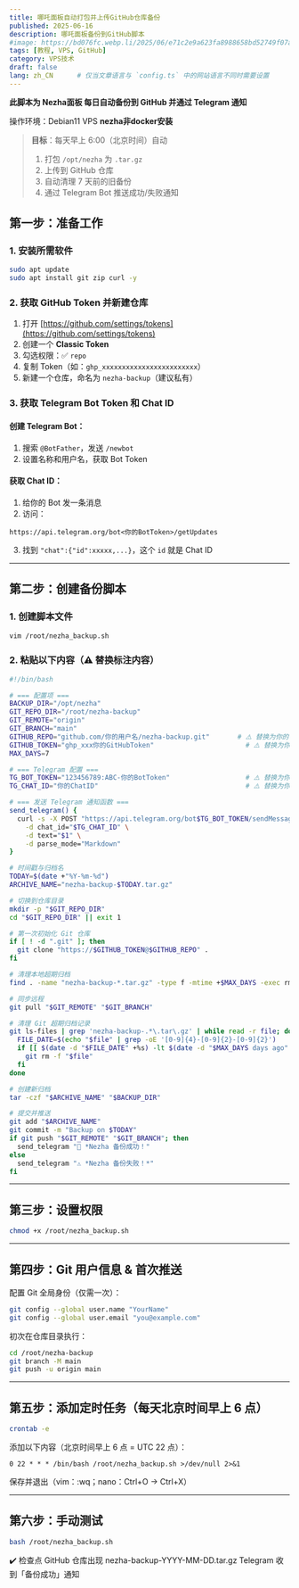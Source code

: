 ```yaml
---
title: 哪吒面板自动打包并上传GitHub仓库备份
published: 2025-06-16
description: 哪吒面板备份到GitHub脚本
#image: https://bd076fc.webp.li/2025/06/e71c2e9a623fa8988658bd52749f07a5.png
tags: [教程, VPS, GitHub]
category: VPS技术
draft: false
lang: zh_CN      # 仅当文章语言与 `config.ts` 中的网站语言不同时需要设置
---
```




**此脚本为 Nezha面板 每日自动备份到 GitHub 并通过 Telegram 通知**

操作环境：Debian11 VPS **nezha非docker安装**
> **目标**：每天早上 6:00（北京时间）自动  
> 1. 打包 `/opt/nezha` 为 `.tar.gz`  
> 2. 上传到 GitHub 仓库  
> 3. 自动清理 7 天前的旧备份  
> 4. 通过 Telegram Bot 推送成功/失败通知 

## 第一步：准备工作

### 1. 安装所需软件

```bash
sudo apt update
sudo apt install git zip curl -y
```

### 2. 获取 GitHub Token 并新建仓库

1. 打开 [https://github.com/settings/tokens](https://github.com/settings/tokens)
2. 创建一个  **Classic Token**
3. 勾选权限：✅ `repo`
4. 复制 Token（如：`ghp_xxxxxxxxxxxxxxxxxxxxxxxx`）
5. 新建一个仓库，命名为 `nezha-backup`（建议私有）

### 3. 获取 Telegram Bot Token 和 Chat ID

#### 创建 Telegram Bot：

1. 搜索 `@BotFather`，发送 `/newbot`
2. 设置名称和用户名，获取 Bot Token

#### 获取 Chat ID：

1. 给你的 Bot 发一条消息
2. 访问：

```
https://api.telegram.org/bot<你的BotToken>/getUpdates
```

3. 找到 `"chat":{"id":xxxxx,...}`，这个 `id` 就是 Chat ID

---

## 第二步：创建备份脚本

### 1. 创建脚本文件

```bash
vim /root/nezha_backup.sh
```

### 2. 粘贴以下内容（⚠️ 替换标注内容）

```bash
#!/bin/bash

# === 配置项 ===
BACKUP_DIR="/opt/nezha"
GIT_REPO_DIR="/root/nezha-backup"
GIT_REMOTE="origin"
GIT_BRANCH="main"
GITHUB_REPO="github.com/你的用户名/nezha-backup.git"       # ⚠️ 替换为你的仓库地址
GITHUB_TOKEN="ghp_xxx你的GitHubToken"                       # ⚠️ 替换为你的 GitHub Token
MAX_DAYS=7

# === Telegram 配置 ===
TG_BOT_TOKEN="123456789:ABC-你的BotToken"                   # ⚠️ 替换为你的 Bot Token
TG_CHAT_ID="你的ChatID"                                     # ⚠️ 替换为你的 Chat ID

# === 发送 Telegram 通知函数 ===
send_telegram() {
  curl -s -X POST "https://api.telegram.org/bot$TG_BOT_TOKEN/sendMessage" \
    -d chat_id="$TG_CHAT_ID" \
    -d text="$1" \
    -d parse_mode="Markdown"
}

# 时间戳与归档名
TODAY=$(date +"%Y-%m-%d")
ARCHIVE_NAME="nezha-backup-$TODAY.tar.gz"

# 切换到仓库目录
mkdir -p "$GIT_REPO_DIR"
cd "$GIT_REPO_DIR" || exit 1

# 第一次初始化 Git 仓库
if [ ! -d ".git" ]; then
  git clone "https://$GITHUB_TOKEN@$GITHUB_REPO" .
fi

# 清理本地超期归档
find . -name "nezha-backup-*.tar.gz" -type f -mtime +$MAX_DAYS -exec rm -f {} \;

# 同步远程
git pull "$GIT_REMOTE" "$GIT_BRANCH"

# 清理 Git 超期归档记录
git ls-files | grep 'nezha-backup-.*\.tar\.gz' | while read -r file; do
  FILE_DATE=$(echo "$file" | grep -oE '[0-9]{4}-[0-9]{2}-[0-9]{2}')
  if [[ $(date -d "$FILE_DATE" +%s) -lt $(date -d "$MAX_DAYS days ago" +%s) ]]; then
    git rm -f "$file"
  fi
done

# 创建新归档
tar -czf "$ARCHIVE_NAME" "$BACKUP_DIR"

# 提交并推送
git add "$ARCHIVE_NAME"
git commit -m "Backup on $TODAY"
if git push "$GIT_REMOTE" "$GIT_BRANCH"; then
  send_telegram "🎉 *Nezha 备份成功！"
else
  send_telegram "⚠️ *Nezha 备份失败！*"
fi

```

---

## 第三步：设置权限

```bash
chmod +x /root/nezha_backup.sh
```

---

## 第四步：Git 用户信息 & 首次推送

配置 Git 全局身份（仅需一次）：

```bash
git config --global user.name "YourName"
git config --global user.email "you@example.com"
```

初次在仓库目录执行：

```bash
cd /root/nezha-backup
git branch -M main
git push -u origin main
```

---

## 第五步：添加定时任务（每天北京时间早上 6 点）

```bash
crontab -e
```

添加以下内容（北京时间早上 6 点 = UTC 22 点）：

```cron
0 22 * * * /bin/bash /root/nezha_backup.sh >/dev/null 2>&1
```

保存并退出（vim：:wq；nano：Ctrl+O → Ctrl+X）

---

## 第六步：手动测试

```bash
bash /root/nezha_backup.sh
```

✔️ 检查点
GitHub 仓库出现 nezha-backup-YYYY-MM-DD.tar.gz
Telegram 收到「备份成功」通知
